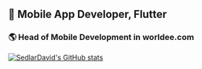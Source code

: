 ## 📱 Mobile App Developer, Flutter

### 🌎 Head of Mobile Development in worldee.com 


[![SedlarDavid's GitHub stats](https://github-readme-stats.vercel.app/api?username=SedlarDavid&count_private=true)](https://github.com/anuraghazra/github-readme-stats&show_icons=true&theme=radical)


<!--
**SedlarDavid/SedlarDavid** is a ✨ _special_ ✨ repository because its `README.md` (this file) appears on your GitHub profile.

Here are some ideas to get you started:

- 🔭 I’m currently working on ...
- 🌱 I’m currently learning ...
- 👯 I’m looking to collaborate on ...
- 🤔 I’m looking for help with ...
- 💬 Ask me about ...
- 📫 How to reach me: ...
- 😄 Pronouns: ...
- ⚡ Fun fact: ...
-->
